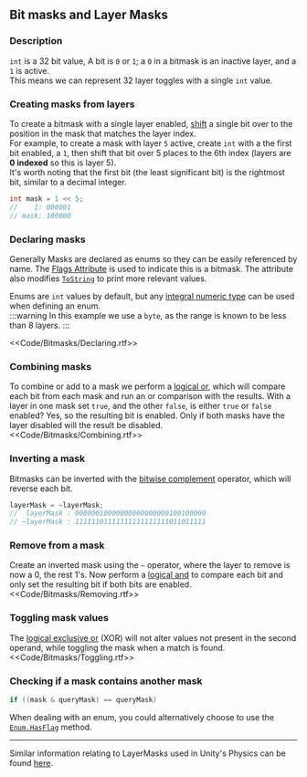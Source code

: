 ## Bit masks and Layer Masks
### Description
`int` is a 32 bit value, A bit is `0` or `1`; a `0` in a bitmask is an inactive layer, and a `1` is active.  
This means we can represent 32 layer toggles with a single `int` value.

### Creating masks from layers
To create a bitmask with a single layer enabled, [shift](https://docs.microsoft.com/en-us/dotnet/csharp/language-reference/operators/bitwise-and-shift-operators#left-shift-operator-) a single bit over to the position in the mask that matches the layer index.  
For example, to create a mask with layer `5` active, create `int` with a the first bit enabled, a `1`, then shift that bit over 5 places to the 6th index (layers are **0 indexed** so this is layer 5).  
It's worth noting that the first bit (the least significant bit) is the rightmost bit, similar to a decimal integer.
```csharp
int mask = 1 << 5;
//    1: 000001
// mask: 100000
```

### Declaring masks
Generally Masks are declared as enums so they can be easily referenced by name.
The [Flags Attribute](https://docs.microsoft.com/en-us/dotnet/api/system.flagsattribute) is used to indicate this is a bitmask. The attribute also modifies [`ToString`](https://docs.microsoft.com/en-us/dotnet/api/system.enum.tostring) to print more relevant values.

Enums are `int` values by default, but any [integral numeric type](https://docs.microsoft.com/en-us/dotnet/csharp/language-reference/builtin-types/integral-numeric-types) can be used when defining an enum.  
:::warning
In this example we use a `byte`, as the range is known to be less than 8 layers.
:::  

<<Code/Bitmasks/Declaring.rtf>>

### Combining masks
To combine or add to a mask we perform a [logical or](https://docs.microsoft.com/en-us/dotnet/csharp/language-reference/operators/boolean-logical-operators#logical-or-operator-), which will compare each bit from each mask and run an or comparison with the results. With a layer in one mask set `true`, and the other `false`, is either `true` or `false` enabled? Yes, so the resulting bit is enabled. Only if both masks have the layer disabled will the result be disabled.
<<Code/Bitmasks/Combining.rtf>>

### Inverting a mask
Bitmasks can be inverted with the [bitwise complement](https://docs.microsoft.com/en-us/dotnet/csharp/language-reference/operators/bitwise-and-shift-operators#bitwise-complement-operator-) operator, which will reverse each bit.
```csharp
layerMask = ~layerMask;
//  layerMask : 00000010000000000000000100100000
// ~layerMask : 11111101111111111111111011011111
```

### Remove from a mask
Create an inverted mask using the `~` operator, where the layer to remove is now a 0, the rest 1's. Now perform a [logical and](https://docs.microsoft.com/en-us/dotnet/csharp/language-reference/operators/boolean-logical-operators#logical-and-operator-) to compare each bit and only set the resulting bit if both bits are enabled.
<<Code/Bitmasks/Removing.rtf>>

### Toggling mask values
The [logical exclusive or](https://docs.microsoft.com/en-us/dotnet/csharp/language-reference/operators/boolean-logical-operators#logical-exclusive-or-operator-) (XOR) will not alter values not present in the second operand, while toggling the mask when a match is found.
<<Code/Bitmasks/Toggling.rtf>>

### Checking if a mask contains another mask
```csharp
if ((mask & queryMask) == queryMask)
```

When dealing with an enum, you could alternatively choose to use the [`Enum.HasFlag`](https://docs.microsoft.com/en-us/dotnet/api/system.enum.hasflag) method.

---  

Similar information relating to LayerMasks used in Unity's Physics can be found [here](../Programming/Physics/Bitmasks.md).